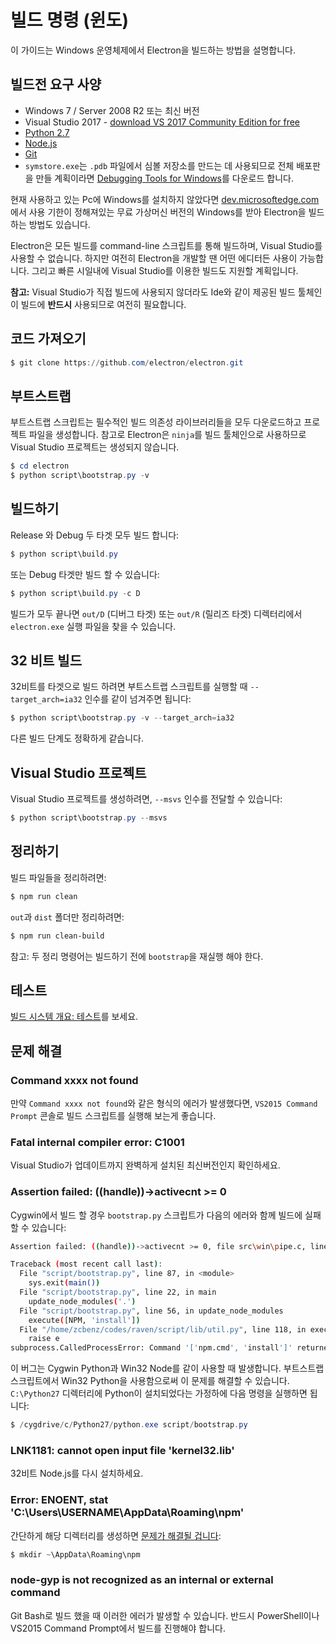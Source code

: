 # 빌드 명령 (윈도)

이 가이드는 Windows 운영체제에서 Electron을 빌드하는 방법을 설명합니다.

## 빌드전 요구 사양

* Windows 7 / Server 2008 R2 또는 최신 버전
* Visual Studio 2017 - [download VS 2017 Community Edition for free](https://www.visualstudio.com/vs/)
* [Python 2.7](http://www.python.org/download/releases/2.7/)
* [Node.js](https://nodejs.org/download/)
* [Git](http://git-scm.com)
* `symstore.exe`는 `.pdb` 파일에서 심볼 저장소를 만드는 데 사용되므로 전체 배포판을 만들 계획이라면 [Debugging Tools for Windows](https://msdn.microsoft.com/en-us/library/windows/hardware/ff551063.aspx)를 다운로드 합니다.

현재 사용하고 있는 Pc에 Windows를 설치하지 않았다면 [dev.microsoftedge.com](https://developer.microsoft.com/en-us/microsoft-edge/tools/vms/)에서 사용 기한이 정해져있는 무료 가상머신 버전의 Windows를 받아 Electron을 빌드하는 방법도 있습니다.

Electron은 모든 빌드를 command-line 스크립트를 통해 빌드하며, Visual Studio를 사용할 수 없습니다. 하지만 여전히 Electron을 개발할 땐 어떤 에디터든 사용이 가능합니다. 그리고 빠른 시일내에 Visual Studio를 이용한 빌드도 지원할 계획입니다.

**참고:** Visual Studio가 직접 빌드에 사용되지 않더라도 Ide와 같이 제공된 빌드 툴체인이 빌드에 **반드시** 사용되므로 여전히 필요합니다.

## 코드 가져오기

```powershell
$ git clone https://github.com/electron/electron.git
```

## 부트스트랩

부트스트랩 스크립트는 필수적인 빌드 의존성 라이브러리들을 모두 다운로드하고 프로젝트 파일을 생성합니다. 참고로 Electron은 `ninja`를 빌드 툴체인으로 사용하므로 Visual Studio 프로젝트는 생성되지 않습니다.

```powershell
$ cd electron
$ python script\bootstrap.py -v
```

## 빌드하기

Release 와 Debug 두 타겟 모두 빌드 합니다:

```powershell
$ python script\build.py
```

또는 Debug 타겟만 빌드 할 수 있습니다:

```powershell
$ python script\build.py -c D
```

빌드가 모두 끝나면 `out/D` (디버그 타겟) 또는 `out/R` (릴리즈 타겟) 디렉터리에서 `electron.exe` 실행 파일을 찾을 수 있습니다.

## 32 비트 빌드

32비트를 타겟으로 빌드 하려면 부트스트랩 스크립트를 실행할 때 `--target_arch=ia32` 인수를 같이 넘겨주면 됩니다:

```powershell
$ python script\bootstrap.py -v --target_arch=ia32
```

다른 빌드 단계도 정확하게 같습니다.

## Visual Studio 프로젝트

Visual Studio 프로젝트를 생성하려면, `--msvs` 인수를 전달할 수 있습니다:

```powershell
$ python script\bootstrap.py --msvs
```

## 정리하기

빌드 파일들을 정리하려면:

```powershell
$ npm run clean
```

`out`과 `dist` 폴더만 정리하려면:

```sh
$ npm run clean-build
```

참고: 두 정리 명령어는 빌드하기 전에 `bootstrap`을 재실행 해야 한다.

## 테스트

[빌드 시스템 개요: 테스트](build-system-overview.md#tests)를 보세요.

## 문제 해결

### Command xxxx not found

만약 `Command xxxx not found`와 같은 형식의 에러가 발생했다면, `VS2015 Command Prompt` 콘솔로 빌드 스크립트를 실행해 보는게 좋습니다.

### Fatal internal compiler error: C1001

Visual Studio가 업데이트까지 완벽하게 설치된 최신버전인지 확인하세요.

### Assertion failed: ((handle))->activecnt >= 0

Cygwin에서 빌드 할 경우 `bootstrap.py` 스크립트가 다음의 에러와 함께 빌드에 실패할 수 있습니다:

```sh
Assertion failed: ((handle))->activecnt >= 0, file src\win\pipe.c, line 1430

Traceback (most recent call last):
  File "script/bootstrap.py", line 87, in <module>
    sys.exit(main())
  File "script/bootstrap.py", line 22, in main
    update_node_modules('.')
  File "script/bootstrap.py", line 56, in update_node_modules
    execute([NPM, 'install'])
  File "/home/zcbenz/codes/raven/script/lib/util.py", line 118, in execute
    raise e
subprocess.CalledProcessError: Command '['npm.cmd', 'install']' returned non-zero exit status 3
```

이 버그는 Cygwin Python과 Win32 Node를 같이 사용할 때 발생합니다. 부트스트랩 스크립트에서 Win32 Python을 사용함으로써 이 문제를 해결할 수 있습니다. `C:\Python27` 디렉터리에 Python이 설치되었다는 가정하에 다음 명령을 실행하면 됩니다:

```powershell
$ /cygdrive/c/Python27/python.exe script/bootstrap.py
```

### LNK1181: cannot open input file 'kernel32.lib'

32비트 Node.js를 다시 설치하세요.

### Error: ENOENT, stat 'C:\Users\USERNAME\AppData\Roaming\npm'

간단하게 해당 디렉터리를 생성하면 [문제가 해결될 겁니다](https://stackoverflow.com/a/25095327/102704):

```powershell
$ mkdir ~\AppData\Roaming\npm
```

### node-gyp is not recognized as an internal or external command

Git Bash로 빌드 했을 때 이러한 에러가 발생할 수 있습니다. 반드시 PowerShell이나 VS2015 Command Prompt에서 빌드를 진행해야 합니다.